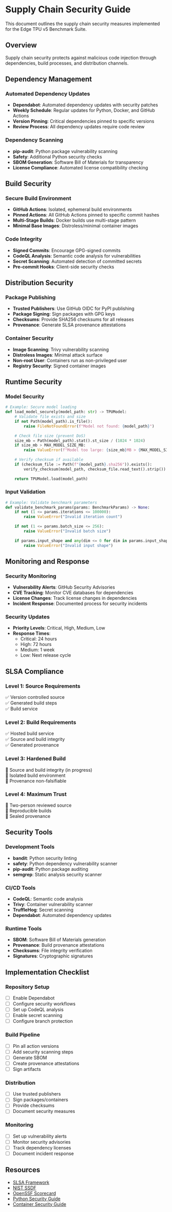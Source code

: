 # Supply Chain Security Guide

This document outlines the supply chain security measures implemented for the Edge TPU v5 Benchmark Suite.

## Overview

Supply chain security protects against malicious code injection through dependencies, build processes, and distribution channels.

## Dependency Management

### Automated Dependency Updates
- **Dependabot**: Automated dependency updates with security patches
- **Weekly Schedule**: Regular updates for Python, Docker, and GitHub Actions
- **Version Pinning**: Critical dependencies pinned to specific versions
- **Review Process**: All dependency updates require code review

### Dependency Scanning
- **pip-audit**: Python package vulnerability scanning
- **Safety**: Additional Python security checks
- **SBOM Generation**: Software Bill of Materials for transparency
- **License Compliance**: Automated license compatibility checking

## Build Security

### Secure Build Environment
- **GitHub Actions**: Isolated, ephemeral build environments
- **Pinned Actions**: All GitHub Actions pinned to specific commit hashes
- **Multi-Stage Builds**: Docker builds use multi-stage pattern
- **Minimal Base Images**: Distroless/minimal container images

### Code Integrity
- **Signed Commits**: Encourage GPG-signed commits
- **CodeQL Analysis**: Semantic code analysis for vulnerabilities
- **Secret Scanning**: Automated detection of committed secrets
- **Pre-commit Hooks**: Client-side security checks

## Distribution Security

### Package Publishing
- **Trusted Publishers**: Use GitHub OIDC for PyPI publishing
- **Package Signing**: Sign packages with GPG keys
- **Checksums**: Provide SHA256 checksums for all releases
- **Provenance**: Generate SLSA provenance attestations

### Container Security
- **Image Scanning**: Trivy vulnerability scanning
- **Distroless Images**: Minimal attack surface
- **Non-root User**: Containers run as non-privileged user
- **Registry Security**: Signed container images

## Runtime Security

### Model Security
```python
# Example: Secure model loading
def load_model_securely(model_path: str) -> TPUModel:
    # Validate file exists and size
    if not Path(model_path).is_file():
        raise FileNotFoundError(f"Model not found: {model_path}")
    
    # Check file size (prevent DoS)
    size_mb = Path(model_path).stat().st_size / (1024 * 1024)
    if size_mb > MAX_MODEL_SIZE_MB:
        raise ValueError(f"Model too large: {size_mb}MB > {MAX_MODEL_SIZE_MB}MB")
    
    # Verify checksum if available
    if (checksum_file := Path(f"{model_path}.sha256")).exists():
        verify_checksum(model_path, checksum_file.read_text().strip())
    
    return TPUModel.load(model_path)
```

### Input Validation
```python
# Example: Validate benchmark parameters
def validate_benchmark_params(params: BenchmarkParams) -> None:
    if not (1 <= params.iterations <= 100000):
        raise ValueError("Invalid iteration count")
    
    if not (1 <= params.batch_size <= 256):
        raise ValueError("Invalid batch size")
    
    if params.input_shape and any(dim <= 0 for dim in params.input_shape):
        raise ValueError("Invalid input shape")
```

## Monitoring and Response

### Security Monitoring
- **Vulnerability Alerts**: GitHub Security Advisories
- **CVE Tracking**: Monitor CVE databases for dependencies
- **License Changes**: Track license changes in dependencies
- **Incident Response**: Documented process for security incidents

### Security Updates
- **Priority Levels**: Critical, High, Medium, Low
- **Response Times**: 
  - Critical: 24 hours
  - High: 72 hours
  - Medium: 1 week
  - Low: Next release cycle

## SLSA Compliance

### Level 1: Source Requirements
✅ Version controlled source  
✅ Generated build steps  
✅ Build service

### Level 2: Build Requirements  
✅ Hosted build service  
✅ Source and build integrity  
✅ Generated provenance

### Level 3: Hardened Build
🔄 Source and build integrity (in progress)  
🔄 Isolated build environment  
🔄 Provenance non-falsifiable

### Level 4: Maximum Trust
🔄 Two-person reviewed source  
🔄 Reproducible builds  
🔄 Sealed provenance

## Security Tools

### Development Tools
- **bandit**: Python security linting
- **safety**: Python dependency vulnerability scanner
- **pip-audit**: Python package auditing
- **semgrep**: Static analysis security scanner

### CI/CD Tools
- **CodeQL**: Semantic code analysis
- **Trivy**: Container vulnerability scanner
- **TruffleHog**: Secret scanning
- **Dependabot**: Automated dependency updates

### Runtime Tools
- **SBOM**: Software Bill of Materials generation
- **Provenance**: Build provenance attestations
- **Checksums**: File integrity verification
- **Signatures**: Cryptographic signatures

## Implementation Checklist

### Repository Setup
- [ ] Enable Dependabot
- [ ] Configure security workflows
- [ ] Set up CodeQL analysis
- [ ] Enable secret scanning
- [ ] Configure branch protection

### Build Pipeline
- [ ] Pin all action versions
- [ ] Add security scanning steps
- [ ] Generate SBOM
- [ ] Create provenance attestations
- [ ] Sign artifacts

### Distribution
- [ ] Use trusted publishers
- [ ] Sign packages/containers
- [ ] Provide checksums
- [ ] Document security measures

### Monitoring
- [ ] Set up vulnerability alerts
- [ ] Monitor security advisories
- [ ] Track dependency licenses
- [ ] Document incident response

## Resources

- [SLSA Framework](https://slsa.dev/)
- [NIST SSDF](https://csrc.nist.gov/Projects/ssdf)
- [OpenSSF Scorecard](https://github.com/ossf/scorecard)
- [Python Security Guide](https://python-security.readthedocs.io/)
- [Container Security Guide](https://cheatsheetseries.owasp.org/cheatsheets/Docker_Security_Cheat_Sheet.html)
